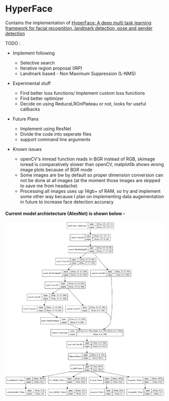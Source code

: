 # HyperFace
Contains the implementation of [HyperFace: A deep multi task learning framework for facial recognition, landmark detection, pose and gender detection](https://arxiv.org/pdf/1603.01249.pdf)

TODO :
- Implement following
    - Selective search
    - Iterative region proposal (IRP)
    - Landmark based - Non Maximum Suppression (L-NMS)

- Experimental stuff
    - Find better loss functions/ Implement custom loss functions
    - Find better optimizer
    - Decide on using ReduceLROnPlateau or not, looks for useful callbacks

- Future Plans
    - Implement using ResNet
    - Divide the code into seperate files
    - support command line arguments

- Known issues
    - openCV's imread function reads in BGR instead of RGB, skimage ioread is comparatively slower than openCV, matplotlib shows wrong image plots because of BGR mode
    - Some images are bw by default so proper dimension conversion can not be done at all images (at the moment those images are skipped to save me from headache)
    - Processing all images uses up 14gb+ of RAM, so try and implement some other way because I plan on implementing data augementation in future to increase face detection accuracy


#### Current model archietecture (AlexNet) is shown below -
![HyperFace AlexNet](https://github.com/ashishtrivedi16/HyperFace/blob/master/model.png)
